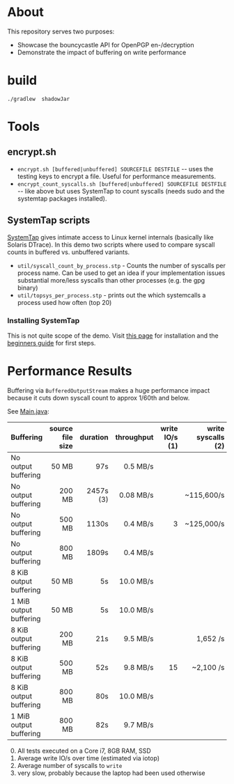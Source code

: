 About
======

This repository serves two purposes:
- Showcase the bouncycastle API for OpenPGP en-/decryption
- Demonstrate the impact of buffering on write performance

build
=======

`./gradlew  shadowJar`


Tools
=========

encrypt.sh
-----------

* `encrypt.sh [buffered|unbuffered] SOURCEFILE DESTFILE` -- uses the testing keys to encrypt a file. Useful for performance measurements.
* `encrypt_count_syscalls.sh [buffered|unbuffered] SOURCEFILE DESTFILE` -- like above but uses SystemTap to count syscalls (needs sudo and the systemtap packages installed).

SystemTap scripts
----------------

[SystemTap](https://www.sourceware.org/systemtap) gives intimate access to Linux kernel internals (basically like Solaris DTrace). In this demo two scripts where used to compare syscall counts in buffered vs. unbuffered variants.

*  `util/syscall_count_by_process.stp` - Counts the number of syscalls per process name. Can be used to get an idea if your implementation issues substantial more/less syscalls than other processes (e.g. the gpg binary)
* `util/topsys_per_process.stp` -  prints out the  which systemcalls a process used how often (top 20)  


### Installing SystemTap

This is not quite scope of the demo. Visit [this page](https://sourceware.org/systemtap/getinvolved.html) for installation and the [beginners guide](https://www.sourceware.org/systemtap/SystemTap_Beginners_Guide) for first steps.

Performance Results
===================

Buffering via `BufferedOutputStream` makes a huge performance impact because it cuts down syscall count to approx 1/60th and below.

See [Main.java](./src/main/java/name/neuhalfen/projects/crypto/bouncycastle/examples/openpgp/Main.java):

| Buffering              | source file size   | duration | throughput|write IO/s (1)| write syscalls (2) |
|------------------------|-------------------:|---------:|----------:|-------------:|---------------------:|
| No output buffering    |  50 MB             |   97s    |  0.5 MB/s |              |                      |
| No output buffering    | 200 MB             | 2457s (3)|  0.08 MB/s|              |        ~115,600/s    |
| No output buffering    | 500 MB             | 1130s    |  0.4 MB/s |   3          |        ~125,000/s    |
| No output buffering    | 800 MB             | 1809s    |  0.4 MB/s |              |                      |
| 8 KiB output buffering |  50 MB             |    5s    | 10.0 MB/s |              |                      |
| 1 MiB output buffering |  50 MB             |    5s    | 10.0 MB/s |              |                      |
| 8 KiB output buffering | 200 MB             |   21s    |  9.5 MB/s |              |           1,652 /s   |
| 8 KiB output buffering | 500 MB             |   52s    |  9.8 MB/s |  15          |          ~2,100 /s   |
| 8 KiB output buffering | 800 MB             |   80s    | 10.0 MB/s |              |                      |
| 1 MiB output buffering | 800 MB             |   82s    |  9.7 MB/s |              |                      |

   0) All tests executed on a Core i7, 8GB RAM, SSD
   1) Average write IO/s over time (estimated via iotop)
   2) Average number of syscalls to `write`
   3) very slow, probably because the laptop had been used otherwise
